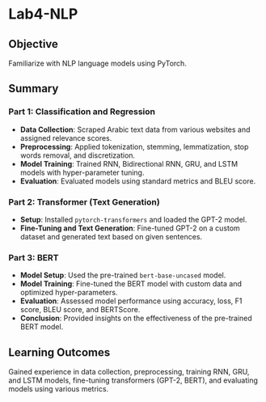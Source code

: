 # Lab4-NLP

## Objective

Familiarize with NLP language models using PyTorch.

## Summary

### Part 1: Classification and Regression

- **Data Collection**: Scraped Arabic text data from various websites and assigned relevance scores.
- **Preprocessing**: Applied tokenization, stemming, lemmatization, stop words removal, and discretization.
- **Model Training**: Trained RNN, Bidirectional RNN, GRU, and LSTM models with hyper-parameter tuning.
- **Evaluation**: Evaluated models using standard metrics and BLEU score.

### Part 2: Transformer (Text Generation)

- **Setup**: Installed `pytorch-transformers` and loaded the GPT-2 model.
- **Fine-Tuning and Text Generation**: Fine-tuned GPT-2 on a custom dataset and generated text based on given sentences.

### Part 3: BERT

- **Model Setup**: Used the pre-trained `bert-base-uncased` model.
- **Model Training**: Fine-tuned the BERT model with custom data and optimized hyper-parameters.
- **Evaluation**: Assessed model performance using accuracy, loss, F1 score, BLEU score, and BERTScore.
- **Conclusion**: Provided insights on the effectiveness of the pre-trained BERT model.

## Learning Outcomes

Gained experience in data collection, preprocessing, training RNN, GRU, and LSTM models, fine-tuning transformers (GPT-2, BERT), and evaluating models using various metrics.
